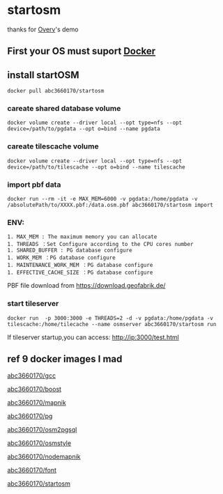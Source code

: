 # startosm

thanks for <a href="https://github.com/Overv/openstreetmap-tile-server">Overv</a>'s demo

## First your OS must suport <a href='https://docs.docker.com/install/'>Docker</a>

## install startOSM

```
docker pull abc3660170/startosm
```


### careate shared database volume 
```
docker volume create --driver local --opt type=nfs --opt device=/path/to/pgdata --opt o=bind --name pgdata
```

### careate tilescache volume 

```
docker volume create --driver local --opt type=nfs --opt device=/path/to/tilescache --opt o=bind --name tilescache
```


### import pbf data

```
docker run --rm -it -e MAX_MEM=6000 -v pgdata:/home/pgdata -v /absolutePath/to/XXXX.pbf:/data.osm.pbf abc3660170/startosm import
```
### ENV: 
    1. MAX_MEM : The maximum memory you can allocate
    1. THREADS ：Set Configure according to the CPU cores number
    1. SHARED_BUFFER : PG database configure
    1. WORK_MEM ：PG database configure
    1. MAINTENANCE_WORK_MEM ：PG database configure
    1. EFFECTIVE_CACHE_SIZE ：PG database configure
  
PBF file download from <a href="https://download.geofabrik.de/">https://download.geofabrik.de/</a>
### start tileserver

```
docker run  -p 3000:3000 -e THREADS=2 -d -v pgdata:/home/pgdata -v tilescache:/home/tilecache --name osmserver abc3660170/startosm run
```

<p>If tileserver startup,you can access: <a href ="http://ip:3000/test.html">http://ip:3000/test.html</a></p>


## ref 9 docker images I mad
<a href="https://cloud.docker.com/repository/docker/abc3660170/gcc">abc3660170/gcc</a>

<a href="https://cloud.docker.com/repository/docker/abc3660170/boost">abc3660170/boost</a>

<a href="https://cloud.docker.com/repository/docker/abc3660170/mapnik">abc3660170/mapnik</a>

<a href="https://cloud.docker.com/repository/docker/abc3660170/pg">abc3660170/pg</a>

<a href="https://cloud.docker.com/repository/docker/abc3660170/osm2pgsql">abc3660170/osm2pgsql</a>

<a href="https://cloud.docker.com/repository/docker/abc3660170/osmstyle">abc3660170/osmstyle</a>

<a href="https://cloud.docker.com/repository/docker/abc3660170/nodemapnik">abc3660170/nodemapnik</a>

<a href="https://cloud.docker.com/repository/docker/abc3660170/font">abc3660170/font</a>

<a href="https://cloud.docker.com/repository/docker/abc3660170/startosm">abc3660170/startosm</a>
